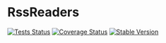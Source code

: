 RssReaders
=======

[![Tests Status](https://github.com/NetCommons3/RssReaders/actions/workflows/tests.yml/badge.svg?branch=master)](https://github.com/NetCommons3/RssReaders/actions/workflows/tests.yml)
[![Coverage Status](https://coveralls.io/repos/NetCommons3/RssReaders/badge.svg?branch=master)](https://coveralls.io/r/NetCommons3/RssReaders?branch=master)
[![Stable Version](https://img.shields.io/packagist/v/netcommons/rss-readers.svg?label=stable)](https://packagist.org/packages/netcommons/rss-readers)
